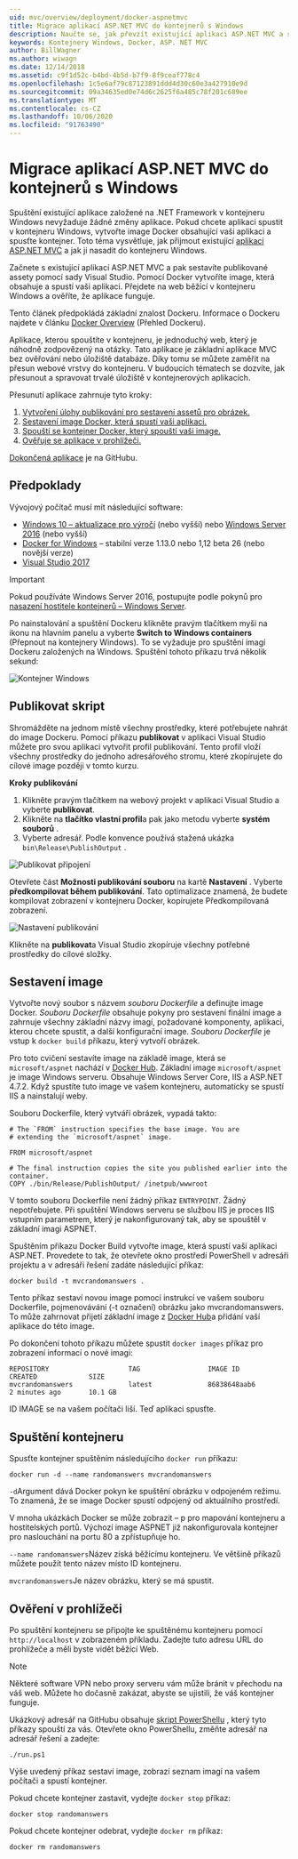 ```yaml
---
uid: mvc/overview/deployment/docker-aspnetmvc
title: Migrace aplikací ASP.NET MVC do kontejnerů s Windows
description: Naučte se, jak převzít existující aplikaci ASP.NET MVC a spustit ji v kontejneru Docker ve Windows
keywords: Kontejnery Windows, Docker, ASP. NET MVC
author: BillWagner
ms.author: wiwagn
ms.date: 12/14/2018
ms.assetid: c9f1d52c-b4bd-4b5d-b7f9-8f9ceaf778c4
ms.openlocfilehash: 1c5e6af79c87123891ddd4d30c60e3a427910e9d
ms.sourcegitcommit: 09a34635ed0e74d6c2625f6a485c78f201c689ee
ms.translationtype: MT
ms.contentlocale: cs-CZ
ms.lasthandoff: 10/06/2020
ms.locfileid: "91763490"
---
```

# <a name="migrating-aspnet-mvc-applications-to-windows-containers"></a>Migrace aplikací ASP.NET MVC do kontejnerů s Windows

Spuštění existující aplikace založené na .NET Framework v kontejneru Windows nevyžaduje žádné změny aplikace. Pokud chcete aplikaci spustit v kontejneru Windows, vytvořte image Docker obsahující vaši aplikaci a spusťte kontejner. Toto téma vysvětluje, jak přijmout existující [aplikaci ASP.NET MVC](http://www.asp.net/mvc) a jak ji nasadit do kontejneru Windows.

Začnete s existující aplikací ASP.NET MVC a pak sestavíte publikované assety pomocí sady Visual Studio. Pomocí Docker vytvoříte image, která obsahuje a spustí vaši aplikaci. Přejdete na web běžící v kontejneru Windows a ověříte, že aplikace funguje.

Tento článek předpokládá základní znalost Dockeru. Informace o Dockeru najdete v článku [Docker Overview](https://docs.docker.com/engine/understanding-docker/) (Přehled Dockeru).

Aplikace, kterou spouštíte v kontejneru, je jednoduchý web, který je náhodně zodpovězený na otázky. Tato aplikace je základní aplikace MVC bez ověřování nebo úložiště databáze. Díky tomu se můžete zaměřit na přesun webové vrstvy do kontejneru. V budoucích tématech se dozvíte, jak přesunout a spravovat trvalé úložiště v kontejnerových aplikacích.

Přesunutí aplikace zahrnuje tyto kroky:

1. [Vytvoření úlohy publikování pro sestavení assetů pro obrázek.](#publish-script)
1. [Sestavení image Docker, která spustí vaši aplikaci.](#build-the-image)
1. [Spouští se kontejner Docker, který spouští vaši image.](#start-a-container)
1. [Ověřuje se aplikace v prohlížeči.](#verify-in-the-browser)

[Dokončená aplikace](https://github.com/dotnet/AspNetDocs/tree/master/aspnet/mvc/overview/deployment/docker-aspnetmvc/samples/MVCRandomAnswerGenerator) je na GitHubu.

## <a name="prerequisites"></a>Předpoklady

Vývojový počítač musí mít následující software:

- [Windows 10 – aktualizace pro výročí](https://www.microsoft.com/software-download/windows10/) (nebo vyšší) nebo [Windows Server 2016](https://www.microsoft.com/cloud-platform/windows-server) (nebo vyšší)
- [Docker for Windows](https://docs.docker.com/docker-for-windows/) – stabilní verze 1.13.0 nebo 1,12 beta 26 (nebo novější verze)
- [Visual Studio 2017](https://visualstudio.microsoft.com/downloads/?utm_medium=microsoft&utm_source=docs.microsoft.com&utm_campaign=button+cta&utm_content=download+vs2017)

> [!IMPORTANT]
> Pokud používáte Windows Server 2016, postupujte podle pokynů pro [nasazení hostitele kontejnerů – Windows Server](https://msdn.microsoft.com/virtualization/windowscontainers/deployment/deployment).

Po nainstalování a spuštění Dockeru klikněte pravým tlačítkem myši na ikonu na hlavním panelu a vyberte **Switch to Windows containers** (Přepnout na kontejnery Windows). To se vyžaduje pro spuštění imagí Dockeru založených na Windows. Spuštění tohoto příkazu trvá několik sekund:

![Kontejner Windows][windows-container]

## <a name="publish-script"></a>Publikovat skript

Shromážděte na jednom místě všechny prostředky, které potřebujete nahrát do image Dockeru. Pomocí příkazu **publikovat** v aplikaci Visual Studio můžete pro svou aplikaci vytvořit profil publikování. Tento profil vloží všechny prostředky do jednoho adresářového stromu, které zkopírujete do cílové image později v tomto kurzu.

**Kroky publikování**

1. Klikněte pravým tlačítkem na webový projekt v aplikaci Visual Studio a vyberte **publikovat**.
1. Klikněte na **tlačítko vlastní profil**a pak jako metodu vyberte **systém souborů** .
1. Vyberte adresář. Podle konvence používá stažená ukázka `bin\Release\PublishOutput` .

![Publikovat připojení][publish-connection]

Otevřete část **Možnosti publikování souboru** na kartě **Nastavení** . Vyberte **předkompilovat během publikování**. Tato optimalizace znamená, že budete kompilovat zobrazení v kontejneru Docker, kopírujete Předkompilovaná zobrazení.

![Nastavení publikování][publish-settings]

Klikněte na **publikovat**a Visual Studio zkopíruje všechny potřebné prostředky do cílové složky.

## <a name="build-the-image"></a>Sestavení image

Vytvořte nový soubor s názvem *souboru Dockerfile* a definujte image Docker. *Souboru Dockerfile* obsahuje pokyny pro sestavení finální image a zahrnuje všechny základní názvy imagí, požadované komponenty, aplikaci, kterou chcete spustit, a další konfigurační image. *Souboru Dockerfile* je vstup k `docker build` příkazu, který vytvoří obrázek.

Pro toto cvičení sestavíte image na základě image, která se `microsoft/aspnet` nachází v [Docker Hub](https://hub.docker.com/r/microsoft/aspnet/).
Základní image `microsoft/aspnet` je image Windows serveru. Obsahuje Windows Server Core, IIS a ASP.NET 4.7.2. Když spustíte tuto image ve vašem kontejneru, automaticky se spustí IIS a nainstalují weby.

Souboru Dockerfile, který vytváří obrázek, vypadá takto:

```console
# The `FROM` instruction specifies the base image. You are
# extending the `microsoft/aspnet` image.

FROM microsoft/aspnet

# The final instruction copies the site you published earlier into the container.
COPY ./bin/Release/PublishOutput/ /inetpub/wwwroot
```

V tomto souboru Dockerfile není žádný příkaz `ENTRYPOINT`. Žádný nepotřebujete. Při spuštění Windows serveru se službou IIS je proces IIS vstupním parametrem, který je nakonfigurovaný tak, aby se spouštěl v základní imagi ASPNET.

Spuštěním příkazu Docker Build vytvořte image, která spustí vaši aplikaci ASP.NET. Provedete to tak, že otevřete okno prostředí PowerShell v adresáři projektu a v adresáři řešení zadáte následující příkaz:

```console
docker build -t mvcrandomanswers .
```

Tento příkaz sestaví novou image pomocí instrukcí ve vašem souboru Dockerfile, pojmenovávání (-t označení) obrázku jako mvcrandomanswers. To může zahrnovat přijetí základní image z [Docker Hub](http://hub.docker.com)a přidání vaší aplikace do této image.

Po dokončení tohoto příkazu můžete spustit `docker images` příkaz pro zobrazení informací o nové imagi:

```console
REPOSITORY                    TAG                 IMAGE ID            CREATED             SIZE
mvcrandomanswers              latest              86838648aab6        2 minutes ago       10.1 GB
```

ID IMAGE se na vašem počítači liší. Teď aplikaci spusťte.

## <a name="start-a-container"></a>Spuštění kontejneru

Spusťte kontejner spuštěním následujícího `docker run` příkazu:

```console
docker run -d --name randomanswers mvcrandomanswers
```

`-d`Argument dává Docker pokyn ke spuštění obrázku v odpojeném režimu. To znamená, že se image Docker spustí odpojený od aktuálního prostředí.

V mnoha ukázkách Docker se může zobrazit – p pro mapování kontejneru a hostitelských portů. Výchozí image ASPNET již nakonfigurovala kontejner pro naslouchání na portu 80 a zpřístupňuje ho.

`--name randomanswers`Název získá běžícímu kontejneru. Ve většině příkazů můžete použít tento název místo ID kontejneru.

`mvcrandomanswers`Je název obrázku, který se má spustit.

## <a name="verify-in-the-browser"></a>Ověření v prohlížeči

Po spuštění kontejneru se připojte ke spuštěnému kontejneru pomocí `http://localhost` v zobrazeném příkladu. Zadejte tuto adresu URL do prohlížeče a měli byste vidět běžící Web.

> [!NOTE]
> Některé software VPN nebo proxy serveru vám může bránit v přechodu na váš web.
> Můžete ho dočasně zakázat, abyste se ujistili, že váš kontejner funguje.

Ukázkový adresář na GitHubu obsahuje [skript PowerShellu](https://github.com/dotnet/samples/blob/master/framework/docker/MVCRandomAnswerGenerator/run.ps1) , který tyto příkazy spouští za vás. Otevřete okno PowerShellu, změňte adresář na adresář řešení a zadejte:

```console
./run.ps1
```

Výše uvedený příkaz sestaví image, zobrazí seznam imagí na vašem počítači a spustí kontejner.

Pokud chcete kontejner zastavit, vydejte `docker stop` příkaz:

```console
docker stop randomanswers
```

Pokud chcete kontejner odebrat, vydejte `docker rm` příkaz:

```console
docker rm randomanswers
```

[windows-container]: media/aspnetmvc/SwitchContainer.png "Přepnout do kontejneru Windows"
[publish-connection]: media/aspnetmvc/PublishConnection.png "Publikovat do systému souborů"
[publish-settings]: media/aspnetmvc/PublishSettings.png "Nastavení publikování"
